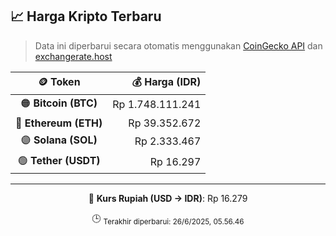 

<!-- HARGA_KRIPTO -->
## 📈 Harga Kripto Terbaru

> Data ini diperbarui secara otomatis menggunakan [CoinGecko API](https://www.coingecko.com/) dan [exchangerate.host](https://exchangerate.host/)

<div align="center">

| 🪙 Token | 💰 Harga (IDR) |
|:------:|---------------:|
| 🟠 **Bitcoin (BTC)**   | Rp 1.748.111.241 |
| 🔵 **Ethereum (ETH)**  | Rp 39.352.672 |
| 🟣 **Solana (SOL)**    | Rp 2.333.467 |
| 🟢 **Tether (USDT)**   | Rp 16.297 |

---

💱 **Kurs Rupiah (USD → IDR)**: Rp 16.279

🕒 <sub>Terakhir diperbarui: 26/6/2025, 05.56.46</sub>

</div>
<!-- /HARGA_KRIPTO -->
